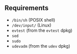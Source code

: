 Requirements
------------
- `/bin/sh` (POSIX shell)
- `/dev/input/` (Linux)
- `evtest` (from the `evtest` dpkg)
- `sed`
- `sudo`
- `udevadm` (from the `udev` dpkg)
